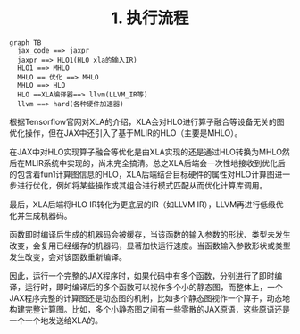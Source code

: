 <h1 align="center">1. 执行流程</h1>




```mermaid
graph TB
  jax_code ==> jaxpr
  jaxpr ==> HLO1(HLO xla的输入IR)
  HLO1 ==> MHLO
  MHLO == 优化 ==> MHLO
  MHLO ==> HLO
  HLO ==XLA编译器==> llvm(LLVM_IR等)
  llvm ==> hard(各种硬件加速器)

```



根据Tensorflow官网对XLA的介绍，XLA会对HLO进行算子融合等设备无关的图优化操作，但在JAX中还引入了基于MLIR的HLO（主要是MHLO）。

在JAX中对HLO实现算子融合等优化是由XLA实现的还是通过HLO转换为MHLO然后在MLIR系统中实现的，尚未完全搞清。总之XLA后端会一次性地接收到优化后的包含着fun1计算图信息的HLO，XLA后端结合目标硬件的属性对HLO计算图进一步进行优化，例如将某些操作或其组合进行模式匹配从而优化计算库调用。

最后，XLA后端将HLO IR转化为更底层的IR（如LLVM IR），LLVM再进行低级优化并生成机器码。

函数即时编译后生成的机器码会被缓存，当该函数的输入参数的形状、类型未发生改变，会复用已经缓存的机器码，显著加快运行速度。当函数输入参数形状或类型发生改变，会对该函数重新编译。

因此，运行一个完整的JAX程序时，如果代码中有多个函数，分别进行了即时编译，运行时，即时编译后的多个函数可以视作多个小的静态图，而整体上，一个JAX程序完整的计算图还是动态图的机制，比如多个静态图视作一个算子，动态地构建完整计算图。比如，多个小静态图之间有一些零散的JAX原语，这些原语还是一个一个地发送给XLA的。